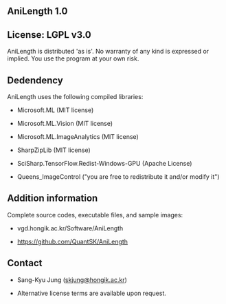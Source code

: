 ## AniLength 1.0

## License: LGPL v3.0


AniLength is distributed 'as is'. 
No warranty of any kind is expressed or implied. 
You use the program at your own risk.


## Dedendency
AniLength uses the following compiled libraries:

- Microsoft.ML (MIT license)

- Microsoft.ML.Vision (MIT license)

- Microsoft.ML.ImageAnalytics (MIT license)

- SharpZipLib (MIT license)

- SciSharp.TensorFlow.Redist-Windows-GPU (Apache License)

- Queens_ImageControl ("you are free to redistribute it and/or modify it")



## Addition information
Complete source codes, executable files, and sample images:

- vgd.hongik.ac.kr/Software/AniLength

- https://github.com/QuantSK/AniLength



## Contact

- Sang-Kyu Jung (skjung@hongik.ac.kr)

- Alternative license terms are available upon request.
